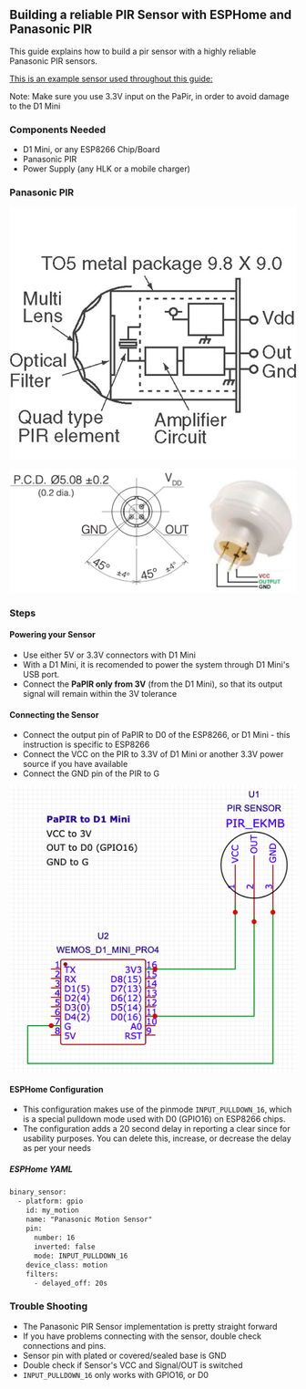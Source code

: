 ## Building a reliable PIR Sensor with ESPHome and Panasonic PIR

This guide explains how to build a pir sensor with a highly reliable Panasonic PIR sensors. 

[This is an example sensor used throughout this guide:](https://robu.in/product/panasonic-pir-passive-infrared-motion-sensor/)

Note: Make sure you use 3.3V input on the PaPir, in order to avoid damage to the D1 Mini


### Components Needed
- D1 Mini, or any ESP8266 Chip/Board
- Panasonic PIR
- Power Supply (any HLK or a mobile charger)

### Panasonic PIR
![Panasonic PIR Image](../Panasonic%20PIR/images/papir-schematic.jpg "Panasonic PIR Schematic")

![Panasonic PIR Pinout](../Panasonic%20PIR/images/papir-pinout.jpg "Panasonic PIR Pinout")


### Steps

#### Powering your Sensor
- Use either 5V or 3.3V connectors with D1 Mini
- With a D1 Mini, it is recomended to power the system through D1 Mini's USB port. 
- Connect the **PaPIR only from 3V** (from the D1 Mini), so that its output signal will remain within the 3V tolerance

#### Connecting the Sensor
- Connect the output pin of PaPIR to D0 of the ESP8266, or D1 Mini - this instruction is specific to ESP8266
- Connect the VCC on the PIR to 3.3V of D1 Mini or another 3.3V power source if you have available
- Connect the GND pin of the PIR to G

![Panasonic PIR Circuit Diagram](../Panasonic%20PIR/images/papir-circuit-diagram.png "Panasonic PIR Circuit Diagram")


#### ESPHome Configuration

- This configuration makes use of the pinmode ``INPUT_PULLDOWN_16``, which is a special pulldown mode used with D0 (GPIO16) on ESP8266 chips.
- The configuration adds a 20 second delay in reporting a clear since for usability purposes. You can delete this, increase, or decrease the delay as per your needs

##### *ESPHome YAML*
```
binary_sensor:
  - platform: gpio
    id: my_motion
    name: "Panasonic Motion Sensor"
    pin:
      number: 16
      inverted: false
      mode: INPUT_PULLDOWN_16
    device_class: motion
    filters:
      - delayed_off: 20s
```


### Trouble Shooting
- The Panasonic PIR Sensor implementation is pretty straight forward
- If you have problems connecting with the sensor, double check connections and pins. 
- Sensor pin with plated or covered/sealed base is GND
- Double check if Sensor's VCC and Signal/OUT is switched
- ``INPUT_PULLDOWN_16`` only works with GPIO16, or D0

